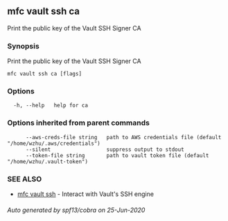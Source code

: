 ## mfc vault ssh ca

Print the public key of the Vault SSH Signer CA

### Synopsis

Print the public key of the Vault SSH Signer CA

```
mfc vault ssh ca [flags]
```

### Options

```
  -h, --help   help for ca
```

### Options inherited from parent commands

```
      --aws-creds-file string   path to AWS credentials file (default "/home/wzhu/.aws/credentials")
      --silent                  suppress output to stdout
      --token-file string       path to vault token file (default "/home/wzhu/.vault-token")
```

### SEE ALSO

* [mfc vault ssh](mfc_vault_ssh.md)	 - Interact with Vault's SSH engine

###### Auto generated by spf13/cobra on 25-Jun-2020
